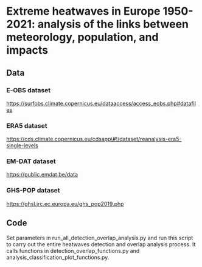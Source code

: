 # Extreme heatwaves in Europe 1950-2021: analysis of the links between meteorology, population, and impacts

## Data

### E-OBS dataset
https://surfobs.climate.copernicus.eu/dataaccess/access_eobs.php#datafiles

### ERA5 dataset
https://cds.climate.copernicus.eu/cdsapp\#!/dataset/reanalysis-era5-single-levels

### EM-DAT dataset
https://public.emdat.be/data

### GHS-POP dataset
https://ghsl.jrc.ec.europa.eu/ghs_pop2019.php

## Code
Set parameters in run_all_detection_overlap_analysis.py and run this script to carry out the entire heatwaves detection and overlap analysis process. It calls functions in detection_overlap_functions.py and analysis_classification_plot_functions.py.
